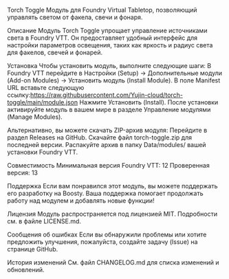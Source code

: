 Torch Toggle
Модуль для Foundry Virtual Tabletop, позволяющий управлять светом от факела, свечи и фонаря.

Описание
Модуль Torch Toggle упрощает управление источниками света в Foundry VTT. Он предоставляет удобный интерфейс для настройки параметров освещения, таких как яркость и радиус света для факелов, свечей и фонарей.

Установка
Чтобы установить модуль, выполните следующие шаги:
В Foundry VTT перейдите в Настройки (Setup) → Дополнительные модули (Add-on Modules) → Установить модуль (Install Module).
В поле Manifest URL вставьте следующую ссылку:https://raw.githubusercontent.com/Yujin-cloud/torch-toggle/main/module.json
Нажмите Установить (Install).
После установки активируйте модуль в вашем мире в разделе Управление модулями (Manage Modules).

Альтернативно, вы можете скачать ZIP-архив модуля:
Перейдите в раздел Releases на GitHub.
Скачайте файл torch-toggle.zip для последней версии.
Распакуйте архив в папку Data/modules/ вашей установки Foundry VTT.

Совместимость
Минимальная версия Foundry VTT: 12
Проверенная версия: 13

Поддержка
Если вам понравился этот модуль, вы можете поддержать его разработку на Boosty. Ваша поддержка помогает продолжать работу над модулем и добавлять новые функции!

Лицензия
Модуль распространяется под лицензией MIT. Подробности см. в файле LICENSE.md.

Сообщения об ошибках
Если вы обнаружили проблемы или хотите предложить улучшения, пожалуйста, создайте задачу (Issue) на странице GitHub.

История изменений
См. файл CHANGELOG.md для списка изменений и обновлений.